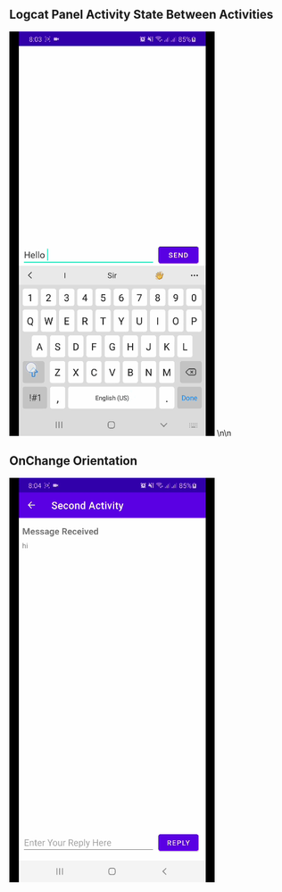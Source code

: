 ## Logcat Panel Activity State Between Activities
![](app/src/main/res/drawable/taskone.gif)
\n\n
## OnChange Orientation
![](app/src/main/res/drawable/taskone1.gif)